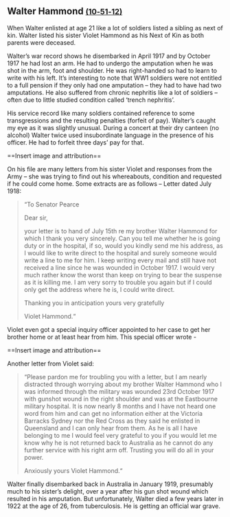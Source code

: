 ## Walter Hammond <small>[(10‑51‑12)](https://brisbane.discovereverafter.com/profile/31723157 "Go to Memorial Information" )</small>

When Walter enlisted at age 21 like a lot of soldiers listed a sibling as next of kin. Walter listed his sister Violet Hammond as his Next of Kin as both parents were deceased.

Walter’s war record shows he disembarked in April 1917 and by October 1917 he had lost an arm. He had to undergo the amputation when he was shot in the arm, foot and shoulder. He was right-handed so had to learn to write with his left. It’s interesting to note that WW1 soldiers were not entitled to a full pension if they only had one amputation – they had to have had two amputations. He also suffered from chronic nephritis like a lot of soldiers – often due to little studied condition called ‘trench nephritis’. 

His service record like many soldiers contained reference to some transgressions and the resulting penalties (forfeit of pay). Walter’s caught my eye as it was slightly unusual.  During a concert at their dry canteen (no alcohol) Walter twice used insubordinate language in the presence of his officer. He had to forfeit three days’ pay for that. 

==Insert image and attribution==

On his file are many letters from his sister Violet and responses from the Army – she was trying to find out his whereabouts, condition and requested if he could come home. Some extracts are as follows – Letter dated July 1918:

>“To Senator Pearce
>
>Dear sir, 
>
>your letter is to hand of July 15th re my brother Walter Hammond for which I thank you very sincerely. Can you tell me whether he is going duty or in the hospital, if so, would you kindly send me his address, as I would like to write direct to the hospital and surely someone would write a line to me for him. I keep writing every mail and still have not received a line since he was wounded in October 1917. I would very much rather know the worst than keep on trying to bear the suspense as it is killing me. I am very sorry to trouble you again but if I could only get the address where he is, I could write direct. 
>
>Thanking you in anticipation yours very gratefully 
>
>Violet Hammond.“

Violet even got a special inquiry officer appointed to her case to get her brother home or at least hear from him. This special officer wrote - 

==Insert image and attribution==

Another letter from Violet said:

>“Please pardon me for troubling you with a letter, but I am nearly distracted through worrying about my brother Walter Hammond who I was informed through the military was wounded 23rd October 1917 with gunshot wound in the right shoulder and was at the Eastbourne military hospital. It is now nearly 8 months and I have not heard one word from him and can get no information either at the Victoria Barracks Sydney nor the Red Cross as they said he enlisted in Queensland and I can only hear from them. As he is all I have belonging to me I would feel very grateful to you if you would let me know why he is not returned back to Australia as he cannot do any further service with his right arm off. Trusting you will do all in your power. 
>
>Anxiously yours Violet Hammond.“

Walter finally disembarked back in Australia in January 1919, presumably much to his sister’s delight, over a year after his gun shot wound which resulted in his amputation. But unfortunately, Walter died a few years later in 1922 at the age of 26, from tuberculosis. He is getting an official war grave.

